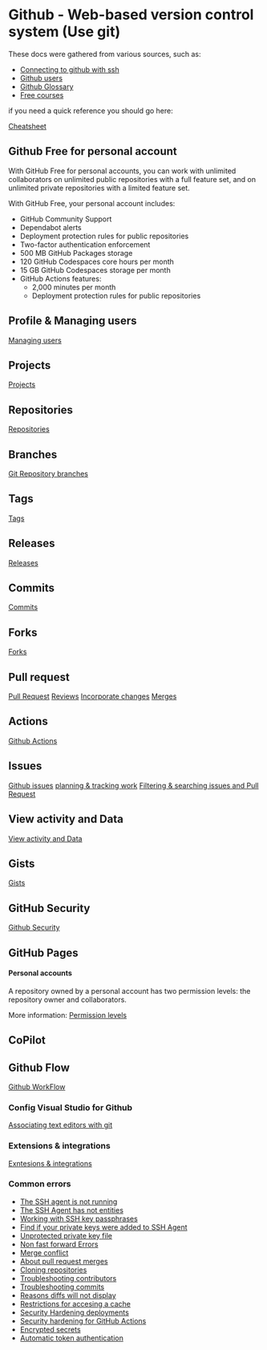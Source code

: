# Github - Web-based version control system (Use git)

These docs were gathered from various sources, such as:

- [Connecting to github with ssh](https://docs.github.com/en/authentication/connecting-to-github-with-ssh/generating-a-new-ssh-key-and-adding-it-to-the-ssh-agent)
- [Github users](https://docs.github.com/en/enterprise-cloud@latest/admin/user-management)
- [Github Glossary](https://docs.github.com/en/get-started/quickstart/github-glossary)
- [Free courses](https://docs.github.com/en/get-started/quickstart/git-and-github-learning-resources)

if you need a quick reference you should go here:

[Cheatsheet](https://training.github.com/downloads/es_ES/github-git-cheat-sheet.pdf)

## Github Free for personal account

With GitHub Free for personal accounts, you can work with unlimited collaborators on unlimited public repositories with a full feature set, and on unlimited private repositories with a limited feature set.

With GitHub Free, your personal account includes:

- GitHub Community Support
- Dependabot alerts
- Deployment protection rules for public repositories
- Two-factor authentication enforcement
- 500 MB GitHub Packages storage
- 120 GitHub Codespaces core hours per month
- 15 GB GitHub Codespaces storage per month
- GitHub Actions features:
  - 2,000 minutes per month
  - Deployment protection rules for public repositories

## Profile & Managing users

[Managing users](./managinguser.md)

## Projects

[Projects](./projects.md)

## Repositories

[Repositories](./repositories.md)

## Branches

[Git Repository branches](./branches.md)

## Tags

[Tags](./tags.md)

## Releases

[Releases](./releases.md)

## Commits

[Commits](./commits.md)

## Forks

[Forks](./forks.md)

## Pull request

[Pull Request](./pullrequest.md)
[Reviews](./reviews.md)
[Incorporate changes](./incorporatechanges.md)
[Merges](./merges.md)

## Actions

[Github Actions](./actions.md)

## Issues

[Github issues](./issues.md)
[planning & tracking work](./planningtrackingwork.md)
[Filtering & searching issues and Pull Request](./filtersearchingissuespullrequest.md)

## View activity and Data

[View activity and Data](./actitivydata.md)

## Gists

[Gists](./gists.md)

## GitHub Security

[Github Security](./security.md)

## GitHub Pages

#### Personal accounts

A repository owned by a personal account has two permission levels: the repository owner and collaborators.

More information: [Permission levels](https://docs.github.com/en/account-and-profile/setting-up-and-managing-your-personal-account-on-github/managing-personal-account-settings/permission-levels-for-a-personal-account-repository)

## CoPilot

## Github Flow

[Github WorkFlow](./githubflow.md)

### Config Visual Studio for Github

[Associating text editors with git](https://docs.github.com/en/get-started/getting-started-with-git/associating-text-editors-with-git)

### Extensions & integrations

[Exntesions & integrations](https://docs.github.com/en/get-started/exploring-integrations/github-extensions-and-integrations)

### Common errors

- [The SSH agent is not running](https://stackoverflow.com/questions/17846529/could-not-open-a-connection-to-your-authentication-agent)
- [The SSH Agent has not entities](https://stackoverflow.com/questions/26505980/github-permission-denied-ssh-add-agent-has-no-identities)
- [Working with SSH key passphrases](https://docs.github.com/en/authentication/connecting-to-github-with-ssh/working-with-ssh-key-passphrases)
- [Find if your private keys were added to SSH Agent](https://www.freecodecamp.org/news/how-to-manage-multiple-ssh-keys/)
- [Unprotected private key file](https://www.howtogeek.com/168119/fixing-warning-unprotected-private-key-file-on-linux/)
- [Non fast forward Errors](https://docs.github.com/en/get-started/using-git/dealing-with-non-fast-forward-errors)
- [Merge conflict](https://docs.github.com/en/pull-requests/collaborating-with-pull-requests/addressing-merge-conflicts/resolving-a-merge-conflict-using-the-command-line)
- [About pull request merges](https://docs.github.com/en/pull-requests/collaborating-with-pull-requests/incorporating-changes-from-a-pull-request/about-pull-request-merges)
- [Cloning repositories](https://docs.github.com/en/repositories/creating-and-managing-repositories/cloning-a-repository#troubleshooting-cloning-errors)
- [Troubleshooting contributors](https://docs.github.com/en/repositories/viewing-activity-and-data-for-your-repository/viewing-a-projects-contributors#troubleshooting-contributors)
- [Troubleshooting commits](https://docs.github.com/en/pull-requests/committing-changes-to-your-project/troubleshooting-commits/commit-exists-on-github-but-not-in-my-local-clone)
- [Reasons diffs will not display](https://docs.github.com/en/pull-requests/collaborating-with-pull-requests/proposing-changes-to-your-work-with-pull-requests/about-comparing-branches-in-pull-requests#reasons-diffs-will-not-display)
- [Restrictions for accesing a cache](https://docs.github.com/en/actions/using-workflows/caching-dependencies-to-speed-up-workflows#restrictions-for-accessing-a-cache)
- [Security Hardening deployments](https://docs.github.com/en/actions/deployment/security-hardening-your-deployments/about-security-hardening-with-openid-connect)
- [Security hardening for GitHub Actions](https://docs.github.com/en/actions/security-guides/security-hardening-for-github-actions)
- [Encrypted secrets](https://docs.github.com/en/actions/security-guides/encrypted-secrets)
- [Automatic token authentication](https://docs.github.com/en/actions/security-guides/automatic-token-authentication)
